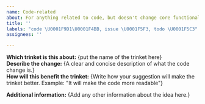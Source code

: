 ```yaml
---
name: Code-related
about: For anything related to code, but doesn't change core functionality
title: ''
labels: "code \U0001F9D1‍\U0001F4BB, issue \U0001F5F3, todo \U0001F5C3"
assignees: ''

---
```


**Which trinket is this about:** {put the name of the trinket here}  
**Describe the change:** {A clear and concise description of what the code change is.}  
**How will this benefit the trinket:** {Write how your suggestion will make the trinket better. Example: "It will make the code more readable"}

**Additional information:** {Add any other information about the idea here.}
